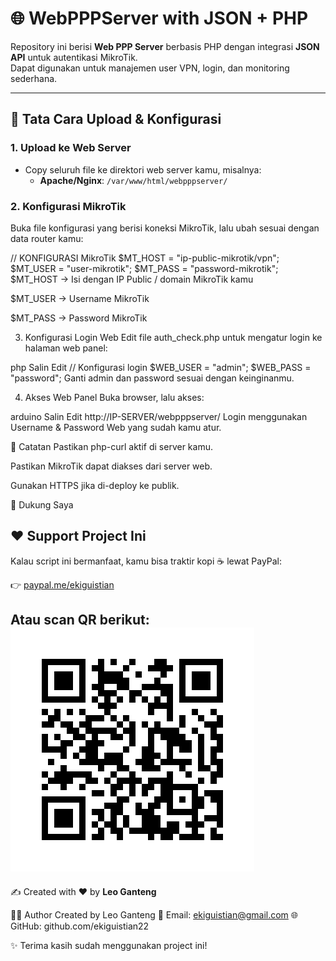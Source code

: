 # 🌐 WebPPPServer with JSON + PHP

Repository ini berisi **Web PPP Server** berbasis PHP dengan integrasi **JSON API** untuk autentikasi MikroTik.  
Dapat digunakan untuk manajemen user VPN, login, dan monitoring sederhana.  

---

## 🚀 Tata Cara Upload & Konfigurasi

### 1. Upload ke Web Server
- Copy seluruh file ke direktori web server kamu, misalnya:
  - **Apache/Nginx**: `/var/www/html/webpppserver/`

### 2. Konfigurasi MikroTik
Buka file konfigurasi yang berisi koneksi MikroTik, lalu ubah sesuai dengan data router kamu:

// KONFIGURASI MikroTik
$MT_HOST = "ip-public-mikrotik/vpn";
$MT_USER = "user-mikrotik";
$MT_PASS = "password-mikrotik";
$MT_HOST → Isi dengan IP Public / domain MikroTik kamu

$MT_USER → Username MikroTik

$MT_PASS → Password MikroTik

3. Konfigurasi Login Web
Edit file auth_check.php untuk mengatur login ke halaman web panel:

php
Salin
Edit
// Konfigurasi login
$WEB_USER = "admin";
$WEB_PASS = "password";
Ganti admin dan password sesuai dengan keinginanmu.

4. Akses Web Panel
Buka browser, lalu akses:

arduino
Salin
Edit
http://IP-SERVER/webpppserver/
Login menggunakan Username & Password Web yang sudah kamu atur.

📌 Catatan
Pastikan php-curl aktif di server kamu.

Pastikan MikroTik dapat diakses dari server web.

Gunakan HTTPS jika di-deploy ke publik.

💸 Dukung Saya
## ❤️ Support Project Ini
Kalau script ini bermanfaat, kamu bisa traktir kopi ☕ lewat PayPal:  

👉 [paypal.me/ekiguistian](https://www.paypal.me/ekiguistian22)

Atau scan QR berikut:  
![PayPal QR](paypal_qr_ekiguistian22.png)
---

✍️ Created with ❤️ by **Leo Ganteng**


👨‍💻 Author
Created by Leo Ganteng
📧 Email: ekiguistian@gmail.com
🌐 GitHub: github.com/ekiguistian22

✨ Terima kasih sudah menggunakan project ini!
